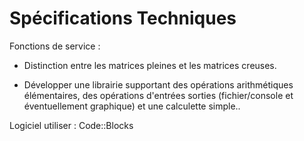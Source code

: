 Spécifications Techniques
=================

Fonctions de service :

- Distinction entre les matrices pleines et les matrices creuses.

- Développer une librairie supportant des opérations arithmétiques élémentaires, des opérations d'entrées sorties 
(fichier/console et éventuellement graphique) et une calculette simple..








Logiciel utiliser : Code::Blocks
